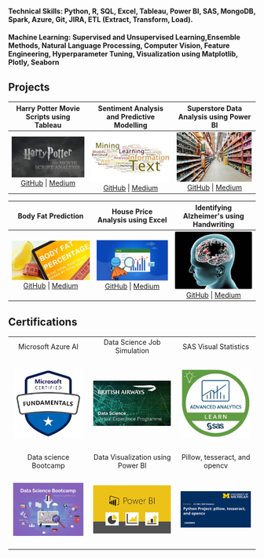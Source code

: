 #### Technical Skills:  Python, R, SQL, Excel, Tableau, Power BI, SAS, MongoDB, Spark, Azure, Git, JIRA, ETL (Extract, Transform, Load).
#### Machine Learning: Supervised and Unsupervised Learning,Ensemble Methods, Natural Language Processing, Computer Vision, Feature Engineering, Hyperparameter Tuning, Visualization using Matplotlib, Plotly, Seaborn

## Projects
  
| Harry Potter Movie Scripts using Tableau | Sentiment Analysis and Predictive Modelling | Superstore Data Analysis using Power BI |
| :---------------------------------------: | :-----------------------------------------: | :--------------------------------------: |
| ![harrypotter analysis](https://github.com/Niharika-Ravela/Niharika-Ravela.github.io/blob/main/assets/harrypotter-analysis.jpg?raw=true)<br>[GitHub](https://github.com/Niharika-Ravela/Harry-potter-analysis) \| [Medium](https://medium.com/@ravelaniharika93/harry-potter-movie-script-analysis-d7d85dc8f92f) | ![british airways](https://github.com/Niharika-Ravela/Niharika-Ravela.github.io/blob/main/assets/textanalysis.jpg?raw=true)<br>[GitHub](https://github.com/Niharika-Ravela/British_Airways_Forage) \| [Medium](https://medium.com/@ravelaniharika93) | ![superstore data analysis](https://github.com/Niharika-Ravela/Niharika-Ravela.github.io/blob/main/assets/superstore.jpg?raw=true)<br>[GitHub](https://github.com/Niharika-Ravela/Superstore-Data-Analysis-using-PowerBI) \| [Medium](https://medium.com/@ravelaniharika93) |

|                Body Fat Prediction                |      House Price Analysis using Excel      |    Identifying Alzheimer's using Handwriting   |
| :---------------------------------------: | :-----------------------------------------: | :--------------------------------------: |
| ![Body Fat Prediction](https://github.com/Niharika-Ravela/Niharika-Ravela.github.io/blob/main/assets/bodyfat.jpg?raw=true)<br>[GitHub](https://github.com/Niharika-Ravela/Predicting-Body-Fat) \| [Medium](https://medium.com/@ravelaniharika93) | ![House Price Analysis](https://github.com/Niharika-Ravela/Niharika-Ravela.github.io/blob/main/assets/excelanalysis.jpg?raw=true)<br>[GitHub](https://github.com/Niharika-Ravela/Data-Analysis-for-Housing-Data-in-Boston-using-Excel) \| [Medium](https://medium.com/@ravelaniharika93) | ![Alzheimer's Prediction](https://github.com/Niharika-Ravela/Niharika-Ravela.github.io/blob/main/assets/alzheimers.jpg?raw=true)<br>[GitHub](https://github.com/Niharika-Ravela/Prediction-of-Alzheimer-s-using-DARWIN) \| [Medium](https://medium.com/@ravelaniharika93) |

  
## Certifications

<table align = "center">
  <tr>
    <td align="center">Microsoft Azure AI</td>
    <td align="center">Data Science Job Simulation</td>
    <td align="center">SAS Visual Statistics</td>
  </tr>
  <tr>
    <td style="text-align: center; padding: 10px;"><p align="center">
      <a href="https://learn.microsoft.com/en-us/users/ravelaniharika-2848/credentials/27d5c5df51ded62e"><img src="https://github.com/Niharika-Ravela/Niharika-Ravela.github.io/blob/main/assets/Microsoft.png?raw=true" width="200"></a></p>
    </td>
     <td style="text-align: center; padding: 10px;"><p align="center">
       <a href="https://forage-uploads-prod.s3.amazonaws.com/completion-certificates/British%20Airways/NjynCWzGSaWXQCxSX_British%20Airways_upBkDEm3kPbRtvHnX_1695611251010_completion_certificate.pdf"><img src="https://github.com/Niharika-Ravela/Niharika-Ravela.github.io/blob/main/assets/BA.jpg?raw=true" width="200"></a></p>
    </td>
    <td style="text-align: center; padding: 10px;"><p align="center">
      <a href="https://www.credly.com/badges/ecbc146e-c8df-4aaa-a4b0-46c104b0f9d5/linked_in_profile"><img src="https://github.com/Niharika-Ravela/Niharika-Ravela.github.io/blob/main/assets/sas.png?raw=true" width="200"></a></p></td>
  </tr>
  <tr>
    <td align="center">Data science Bootcamp</td>
    <td align="center">Data Visualization using Power BI</td>
    <td align="center">Pillow, tesseract, and opencv</td>
  </tr>
  <tr>
    <td style="text-align: center; padding: 10px;"><p align="center"><a href="https://www.udemy.com/certificate/UC-eac83b0b-9d82-4584-b216-26d585c6b1a4/"><img src="https://github.com/Niharika-Ravela/Niharika-Ravela.github.io/blob/main/assets/datasciencebtcmp.jpg?raw=true" width="200"></a></p></td>
    <td style="text-align: center; padding: 10px;"><p align="center"><a href="https://api.growthschool.io/certificate/1c24429f-53e1-49a4-b0a8-d5843e994cc2"><img src="https://github.com/Niharika-Ravela/Niharika-Ravela.github.io/blob/main/assets/viz.png?raw=true" width="200"></a></p></td>
    <td style="text-align: center; padding: 10px;"><p align="center"><a href="https://www.coursera.org/account/accomplishments/verify/579B7TG8U7YY?utm_source=link&utm_medium=certificate&utm_content=cert_image&utm_campaign=pdf_header_button&utm_product=course"><img src="https://github.com/Niharika-Ravela/Niharika-Ravela.github.io/blob/main/assets/pythonusecase.png?raw=true" width="200"></a></p></td>
  </tr>
</table>






